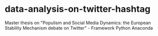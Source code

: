 # data-analysis-on-twitter-hashtag
Master thesis on "Populism and Social Media Dynamics: the European Stability Mechanism debate on Twitter" - Framework Python Anaconda
